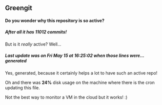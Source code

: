 ## Greengit

#### Do you wonder why this repository is so active?

##### After all it has 11012 commits!

But is it *really* active? Well...

##### Last update was on Fri May 15 at 16:25:02 when those lines were... generated

Yes, generated, because it certainly helps a lot to have such an active repo!

Oh and there was **24%** disk usage on the machine
where there is the cron updating this file.

Not the best way to monitor a VM in the cloud but it works! :)
